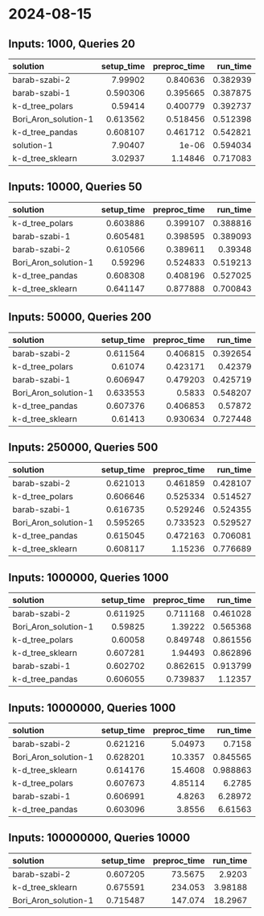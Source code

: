 # 2024-08-15

## Inputs: 1000, Queries 20

| solution             |   setup_time |   preproc_time |   run_time |
|:---------------------|-------------:|---------------:|-----------:|
| barab-szabi-2        |     7.99902  |       0.840636 |   0.382939 |
| barab-szabi-1        |     0.590306 |       0.395665 |   0.387875 |
| k-d_tree_polars      |     0.59414  |       0.400779 |   0.392737 |
| Bori_Aron_solution-1 |     0.613562 |       0.518456 |   0.512398 |
| k-d_tree_pandas      |     0.608107 |       0.461712 |   0.542821 |
| solution-1           |     7.90407  |       1e-06    |   0.594034 |
| k-d_tree_sklearn     |     3.02937  |       1.14846  |   0.717083 |

## Inputs: 10000, Queries 50

| solution             |   setup_time |   preproc_time |   run_time |
|:---------------------|-------------:|---------------:|-----------:|
| k-d_tree_polars      |     0.603886 |       0.399107 |   0.388816 |
| barab-szabi-1        |     0.605481 |       0.398595 |   0.389093 |
| barab-szabi-2        |     0.610566 |       0.389611 |   0.39348  |
| Bori_Aron_solution-1 |     0.59296  |       0.524833 |   0.519213 |
| k-d_tree_pandas      |     0.608308 |       0.408196 |   0.527025 |
| k-d_tree_sklearn     |     0.641147 |       0.877888 |   0.700843 |

## Inputs: 50000, Queries 200

| solution             |   setup_time |   preproc_time |   run_time |
|:---------------------|-------------:|---------------:|-----------:|
| barab-szabi-2        |     0.611564 |       0.406815 |   0.392654 |
| k-d_tree_polars      |     0.61074  |       0.423171 |   0.42379  |
| barab-szabi-1        |     0.606947 |       0.479203 |   0.425719 |
| Bori_Aron_solution-1 |     0.633553 |       0.5833   |   0.548207 |
| k-d_tree_pandas      |     0.607376 |       0.406853 |   0.57872  |
| k-d_tree_sklearn     |     0.61413  |       0.930634 |   0.727448 |

## Inputs: 250000, Queries 500

| solution             |   setup_time |   preproc_time |   run_time |
|:---------------------|-------------:|---------------:|-----------:|
| barab-szabi-2        |     0.621013 |       0.461859 |   0.428107 |
| k-d_tree_polars      |     0.606646 |       0.525334 |   0.514527 |
| barab-szabi-1        |     0.616735 |       0.529246 |   0.524355 |
| Bori_Aron_solution-1 |     0.595265 |       0.733523 |   0.529527 |
| k-d_tree_pandas      |     0.615045 |       0.472163 |   0.706081 |
| k-d_tree_sklearn     |     0.608117 |       1.15236  |   0.776689 |

## Inputs: 1000000, Queries 1000

| solution             |   setup_time |   preproc_time |   run_time |
|:---------------------|-------------:|---------------:|-----------:|
| barab-szabi-2        |     0.611925 |       0.711168 |   0.461028 |
| Bori_Aron_solution-1 |     0.59825  |       1.39222  |   0.565368 |
| k-d_tree_polars      |     0.60058  |       0.849748 |   0.861556 |
| k-d_tree_sklearn     |     0.607281 |       1.94493  |   0.862896 |
| barab-szabi-1        |     0.602702 |       0.862615 |   0.913799 |
| k-d_tree_pandas      |     0.606055 |       0.739837 |   1.12357  |

## Inputs: 10000000, Queries 1000

| solution             |   setup_time |   preproc_time |   run_time |
|:---------------------|-------------:|---------------:|-----------:|
| barab-szabi-2        |     0.621216 |        5.04973 |   0.7158   |
| Bori_Aron_solution-1 |     0.628201 |       10.3357  |   0.845565 |
| k-d_tree_sklearn     |     0.614176 |       15.4608  |   0.988863 |
| k-d_tree_polars      |     0.607673 |        4.85114 |   6.2785   |
| barab-szabi-1        |     0.606991 |        4.8263  |   6.28972  |
| k-d_tree_pandas      |     0.603096 |        3.8556  |   6.61563  |

## Inputs: 100000000, Queries 10000

| solution             |   setup_time |   preproc_time |   run_time |
|:---------------------|-------------:|---------------:|-----------:|
| barab-szabi-2        |     0.607205 |        73.5675 |    2.9203  |
| k-d_tree_sklearn     |     0.675591 |       234.053  |    3.98188 |
| Bori_Aron_solution-1 |     0.715487 |       147.074  |   18.2967  |